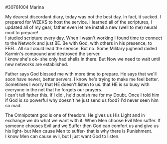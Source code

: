 #30761004 Marina  
  
My dearest discordant diary, today was not the best day. In fact, it sucked. I prepared for WEEKS to host the service. I learned all of the scriptures, I updated all of my gear, father even let me install a new (well to me) neural mod to prepare!  
I studied scripture every day. When I wasn't working I found time to connect to the Network and just BE. Be with God, with others in his presence, to FEEL. All so I could lead the service. But no. Some Military jughead raided Karmin's compound and destroyed the server.  
I know she's ok- she only had shells in there. But Now we need to wait until new networks are established.  
  
Father says God blessed me with more time to prepare. He says that we'll soon have newer, better servers. I know he's trying to make me feel better. Sometimes I worry that HE doesn't listen to us. that HE is so busy with everyone in the net that he forgets our prayers.  
I can't tell father this. If I did , he'd punish me for my Doubt. Once I told him if God is so powerful why doesn't he just send us food? I'd never seen him so mad.  
  
The Omnipotent god is one of freedom. He gives us His Light and in exchange we do what we want with it. When Men choose Evil Men suffer. If someone chooses Evil and we Suffer then God can comfort us and give us his light- but Men cause Men to suffer- that is why there is Punishment.  
I know Men can cause evil, but I just want God to listen.  

